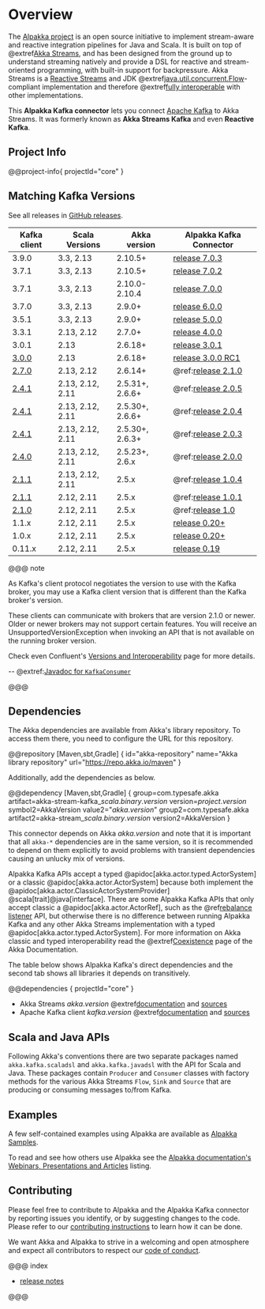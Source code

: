 # Overview

The [Alpakka project](https://doc.akka.io/libraries/alpakka/current/) is an open source initiative to implement stream-aware and reactive integration pipelines for Java and Scala. It is built on top of @extref[Akka Streams](akka:stream/index.html), and has been designed from the ground up to understand streaming natively and provide a DSL for reactive and stream-oriented programming, with built-in support for backpressure. Akka Streams is a [Reactive Streams](https://www.reactive-streams.org/) and JDK @extref[java.util.concurrent.Flow](java-docs:docs/api/java.base/java/util/concurrent/Flow.html)-compliant implementation and therefore @extref[fully interoperable](akka:general/stream/stream-design.html#interoperation-with-other-reactive-streams-implementations) with other implementations.

This **Alpakka Kafka connector** lets you connect [Apache Kafka](https://kafka.apache.org/) to Akka Streams. It was formerly known as **Akka Streams Kafka** and even **Reactive Kafka**.

## Project Info

@@project-info{ projectId="core" }

## Matching Kafka Versions

See all releases in [GitHub releases](https://github.com/akka/alpakka-kafka/releases).

| Kafka client                                                               | Scala Versions   | Akka version    | Alpakka Kafka Connector
|----------------------------------------------------------------------------|------------------|-----------------|-------------------------
| 3.9.0                                                                      | 3.3, 2.13        | 2.10.5+         | [release 7.0.3](https://github.com/akka/alpakka-kafka/releases/tag/v7.0.3)
| 3.7.1                                                                      | 3.3, 2.13        | 2.10.5+         | [release 7.0.2](https://github.com/akka/alpakka-kafka/releases/tag/v7.0.2)
| 3.7.1                                                                      | 3.3, 2.13        | 2.10.0-2.10.4   | [release 7.0.0](https://github.com/akka/alpakka-kafka/releases/tag/v7.0.0)
| 3.7.0                                                                      | 3.3, 2.13        | 2.9.0+          | [release 6.0.0](https://github.com/akka/alpakka-kafka/releases/tag/v6.0.0)
| 3.5.1                                                                      | 3.3, 2.13        | 2.9.0+          | [release 5.0.0](https://github.com/akka/alpakka-kafka/releases/tag/v5.0.0)
| 3.3.1                                                                      | 2.13, 2.12       | 2.7.0+          | [release 4.0.0](https://github.com/akka/alpakka-kafka/releases/tag/v4.0.0)
| 3.0.1                                                                      | 2.13             | 2.6.18+         | [release 3.0.1](https://github.com/akka/alpakka-kafka/releases/tag/v3.0.0)
| [3.0.0](https://blogsarchive.apache.org/kafka/entry/what-s-new-in-apache6) | 2.13             | 2.6.18+         | [release 3.0.0 RC1](https://github.com/akka/alpakka-kafka/releases/tag/v3.0.0-RC1)
| [2.7.0](https://archive.apache.org/dist/kafka/2.7.0/RELEASE_NOTES.html)    | 2.13, 2.12       | 2.6.14+         | @ref:[release 2.1.0](release-notes/2.1.x.md)
| [2.4.1](https://archive.apache.org/dist/kafka/2.4.1/RELEASE_NOTES.html)    | 2.13, 2.12, 2.11 | 2.5.31+, 2.6.6+ | @ref:[release 2.0.5](release-notes/2.0.x.md)
| [2.4.1](https://archive.apache.org/dist/kafka/2.4.1/RELEASE_NOTES.html)    | 2.13, 2.12, 2.11 | 2.5.30+, 2.6.6+ | @ref:[release 2.0.4](release-notes/2.0.x.md)
| [2.4.1](https://archive.apache.org/dist/kafka/2.4.1/RELEASE_NOTES.html)    | 2.13, 2.12, 2.11 | 2.5.30+, 2.6.3+ | @ref:[release 2.0.3](release-notes/2.0.x.md)
| [2.4.0](https://archive.apache.org/dist/kafka/2.4.0/RELEASE_NOTES.html)    | 2.13, 2.12, 2.11 | 2.5.23+, 2.6.x  | @ref:[release 2.0.0](release-notes/2.0.x.md)
| [2.1.1](https://archive.apache.org/dist/kafka/2.1.1/RELEASE_NOTES.html)    | 2.13, 2.12, 2.11 | 2.5.x           | @ref:[release 1.0.4](release-notes/1.0.x.md#1-0-4)
| [2.1.1](https://archive.apache.org/dist/kafka/2.1.1/RELEASE_NOTES.html)    | 2.12, 2.11       | 2.5.x           | @ref:[release 1.0.1](release-notes/1.0.x.md#1-0-1)
| [2.1.0](https://archive.apache.org/dist/kafka/2.1.0/RELEASE_NOTES.html)    | 2.12, 2.11       | 2.5.x           | @ref:[release 1.0](release-notes/1.0.x.md#1-0)
| 1.1.x                                                                      | 2.12, 2.11       | 2.5.x           | [release 0.20+](https://github.com/akka/alpakka-kafka/releases)
| 1.0.x                                                                      | 2.12, 2.11       | 2.5.x           | [release 0.20+](https://github.com/akka/alpakka-kafka/releases)
| 0.11.x                                                                     | 2.12, 2.11       | 2.5.x           | [release 0.19](https://github.com/akka/alpakka-kafka/milestone/19?closed=1)

@@@ note

As Kafka's client protocol negotiates the version to use with the Kafka broker, you may use a Kafka client version that is different than the Kafka broker's version.

These clients can communicate with brokers that are version 2.1.0 or newer. Older or newer brokers may not support certain features. You will receive an UnsupportedVersionException when invoking an API that is not available on the running broker version.

Check even Confluent's [Versions and Interoperability](https://docs.confluent.io/platform/current/installation/versions-interoperability.html) page for more details. 

-- @extref:[Javadoc for `KafkaConsumer`](kafka:/javadoc/index.html?org/apache/kafka/clients/consumer/KafkaConsumer.html)

@@@

## Dependencies

The Akka dependencies are available from Akka's library repository. To access them there, you need to configure the URL for this repository.

@@repository [Maven,sbt,Gradle] {
  id="akka-repository"
  name="Akka library repository"
  url="https://repo.akka.io/maven"
}

Additionally, add the dependencies as below.

@@dependency [Maven,sbt,Gradle] {
  group=com.typesafe.akka
  artifact=akka-stream-kafka_$scala.binary.version$
  version=$project.version$
  symbol2=AkkaVersion
  value2="$akka.version$"
  group2=com.typesafe.akka
  artifact2=akka-stream_$scala.binary.version$
  version2=AkkaVersion
}

This connector depends on Akka $akka.version$ and note that it is important that all `akka-*` dependencies are in the same version, so it is recommended to depend on them explicitly to avoid problems with transient dependencies causing an unlucky mix of versions.

Alpakka Kafka APIs accept a typed @apidoc[akka.actor.typed.ActorSystem] or a classic @apidoc[akka.actor.ActorSystem] because both implement the @apidoc[akka.actor.ClassicActorSystemProvider] @scala[trait]@java[interface].
There are some Alpakka Kafka APIs that only accept classic a @apidoc[akka.actor.ActorRef], such as the @ref[rebalance listener](./consumer-rebalance.md) API, but otherwise there is no difference between running Alpakka Kafka and any other Akka Streams implementation with a typed @apidoc[akka.actor.typed.ActorSystem]. 
For more information on Akka classic and typed interoperability read the @extref[Coexistence](akka:/typed/coexisting.html) page of the Akka Documentation.

The table below shows Alpakka Kafka's direct dependencies and the second tab shows all libraries it depends on transitively.

@@dependencies { projectId="core" }

* Akka Streams $akka.version$ @extref[documentation](akka:stream/index.html) and [sources](https://github.com/akka/akka)
* Apache Kafka client $kafka.version$ @extref[documentation](kafka:/documentation#index) and [sources](https://github.com/apache/kafka)


## Scala and Java APIs

Following Akka's conventions there are two separate packages named `akka.kafka.scaladsl` and `akka.kafka.javadsl`
with the API for Scala and Java. These packages contain `Producer` and `Consumer`
classes with factory methods for the various Akka Streams `Flow`, `Sink` and `Source`
that are producing or consuming messages to/from Kafka.


## Examples

A few self-contained examples using Alpakka are available as [Alpakka Samples](https://github.com/akka/alpakka-samples/).

To read and see how others use Alpakka see the [Alpakka documentation's Webinars, Presentations and Articles](https://doc.akka.io/libraries/alpakka/current/other-docs/webinars-presentations-articles.html) listing.


## Contributing

Please feel free to contribute to Alpakka and the Alpakka Kafka connector by reporting issues you identify, or by suggesting changes to the code. Please refer to our [contributing instructions](https://github.com/akka/alpakka-kafka/blob/main/CONTRIBUTING.md) to learn how it can be done.

We want Akka and Alpakka to strive in a welcoming and open atmosphere and expect all contributors to respect our [code of conduct](https://akka.io/conduct).


@@@ index

* [release notes](release-notes/index.md)

@@@
